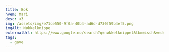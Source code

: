 ```yaml
---
title: Bok
hvem: Mari
desc: <3
img: /assets/img/e71ce550-9f0a-40b4-ad6d-d730f59b4ef5.png
imgAlt: Nøkkelknippe
externalUrl: https://www.google.no/search?q=nøkkelknippet&tbm=isch&ved=2ahUKEwidm9fI0IP0AhVSlYsKHT-RD5kQ2-cCegQIABAC&oq=nøkkelknippet&gs_lcp=ChJtb2JpbGUtZ3dzLXdpei1pbWcQAzIECAAQGDIFCAAQzQIyBQgAEM0COgUIABCABFDuAljuAmDYBWgAcAB4AIABfIgB0QGSAQMxLjGYAQCgAQHAAQE&sclient=mobile-gws-wiz-img&ei=eGaGYZ3_JNKqrgS_or7ICQ&bih=715&biw=414&client=safari&prmd=ismxvn&hl=nb-no#imgrc=VNp5xjEpZKN5lM
tags:
  - gave
---
```

